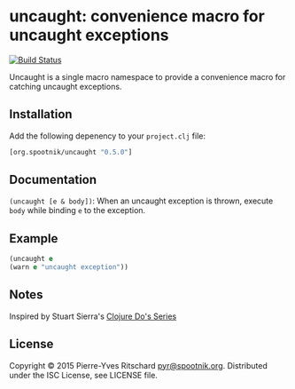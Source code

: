uncaught: convenience macro for uncaught exceptions
===================================================

[![Build Status](https://secure.travis-ci.org/pyr/uncaught.png)](http://travis-ci.org/pyr/uncaught)

Uncaught is a single macro namespace to provide
a convenience macro for catching uncaught exceptions.

## Installation

Add the following depenency to your `project.clj` file:

```clojure
[org.spootnik/uncaught "0.5.0"]
```

## Documentation

`(uncaught [e & body])`: When an uncaught exception is thrown, execute `body` while binding `e` to the exception.

## Example

```clojure
(uncaught e
(warn e "uncaught exception"))
```

## Notes

Inspired by Stuart Sierra's [Clojure Do's Series](http://stuartsierra.com/2015/05/27/clojure-uncaught-exceptions)

## License

Copyright © 2015 Pierre-Yves Ritschard <pyr@spootnik.org>.
Distributed under the ISC License, see LICENSE file.
